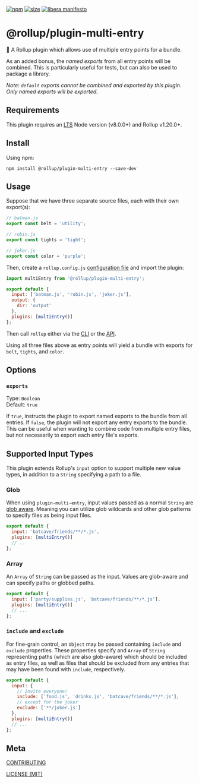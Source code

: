 [npm]: https://img.shields.io/npm/v/@rollup/plugin-multi-entry
[npm-url]: https://www.npmjs.com/package/@rollup/plugin-multi-entry
[size]: https://packagephobia.now.sh/badge?p=@rollup/plugin-multi-entry
[size-url]: https://packagephobia.now.sh/result?p=@rollup/plugin-multi-entry

[![npm][npm]][npm-url]
[![size][size]][size-url]
[![libera manifesto](https://img.shields.io/badge/libera-manifesto-lightgrey.svg)](https://liberamanifesto.com)

# @rollup/plugin-multi-entry

🍣 A Rollup plugin which allows use of multiple entry points for a bundle.

As an added bonus, the _named exports_ from all entry points will be combined. This is particularly useful for tests, but can also be used to package a library.

_Note: `default` exports cannot be combined and exported by this plugin. Only named exports will be exported._

## Requirements

This plugin requires an [LTS](https://github.com/nodejs/Release) Node version (v8.0.0+) and Rollup v1.20.0+.

## Install

Using npm:

```console
npm install @rollup/plugin-multi-entry --save-dev
```

## Usage

Suppose that we have three separate source files, each with their own export(s):

```js
// batman.js
export const belt = 'utility';
```

```js
// robin.js
export const tights = 'tight';
```

```js
// joker.js
export const color = 'purple';
```

Then, create a `rollup.config.js` [configuration file](https://www.rollupjs.org/guide/en/#configuration-files) and import the plugin:

```js
import multiEntry from '@rollup/plugin-multi-entry';

export default {
  input: ['batman.js', 'robin.js', 'joker.js'],
  output: {
    dir: 'output'
  },
  plugins: [multiEntry()]
};
```

Then call `rollup` either via the [CLI](https://www.rollupjs.org/guide/en/#command-line-reference) or the [API](https://www.rollupjs.org/guide/en/#javascript-api).

Using all three files above as entry points will yield a bundle with exports for `belt`, `tights`, and `color`.

## Options

### `exports`

Type: `Boolean`<br>
Default: `true`

If `true`, instructs the plugin to export named exports to the bundle from all entries. If `false`, the plugin will not export any entry exports to the bundle. This can be useful when wanting to combine code from multiple entry files, but not necessarily to export each entry file's exports.

## Supported Input Types

This plugin extends Rollup's `input` option to support multiple new value types, in addition to a `String` specifying a path to a file.

### Glob

When using `plugin-multi-entry`, input values passed as a normal `String` are [glob aware](<https://en.wikipedia.org/wiki/Glob_(programming)>). Meaning you can utilize glob wildcards and other glob patterns to specify files as being input files.

```js
export default {
  input: 'batcave/friends/**/*.js',
  plugins: [multiEntry()]
  // ...
};
```

### Array

An `Array` of `String` can be passed as the input. Values are glob-aware and can specify paths or globbed paths.

```js
export default {
  input: ['party/supplies.js', 'batcave/friends/**/*.js'],
  plugins: [multiEntry()]
  // ...
};
```

### `include` and `exclude`

For fine-grain control, an `Object` may be passed containing `include` and `exclude` properties. These properties specify and `Array` of `String` representing paths (which are also glob-aware) which should be included as entry files, as well as files that should be excluded from any entries that may have been found with `include`, respectively.

```js
export default {
  input: {
    // invite everyone!
    include: ['food.js', 'drinks.js', 'batcave/friends/**/*.js'],
    // except for the joker
    exclude: ['**/joker.js']
  },
  plugins: [multiEntry()]
  // ...
};
```

## Meta

[CONTRIBUTING](/.github/CONTRIBUTING.md)

[LICENSE (MIT)](/LICENSE)
